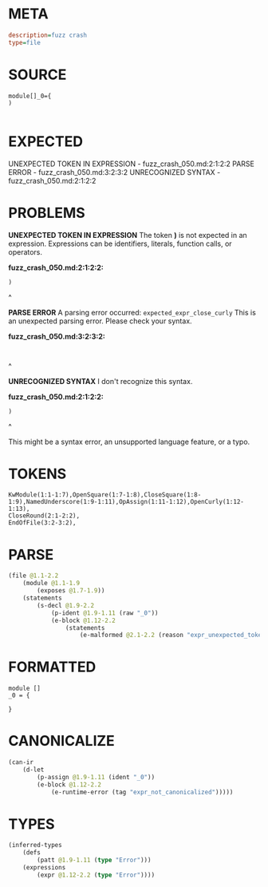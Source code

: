 # META
~~~ini
description=fuzz crash
type=file
~~~
# SOURCE
~~~roc
module[]_0={
)
 
~~~
# EXPECTED
UNEXPECTED TOKEN IN EXPRESSION - fuzz_crash_050.md:2:1:2:2
PARSE ERROR - fuzz_crash_050.md:3:2:3:2
UNRECOGNIZED SYNTAX - fuzz_crash_050.md:2:1:2:2
# PROBLEMS
**UNEXPECTED TOKEN IN EXPRESSION**
The token **)** is not expected in an expression.
Expressions can be identifiers, literals, function calls, or operators.

**fuzz_crash_050.md:2:1:2:2:**
```roc
)
```
^


**PARSE ERROR**
A parsing error occurred: `expected_expr_close_curly`
This is an unexpected parsing error. Please check your syntax.

**fuzz_crash_050.md:3:2:3:2:**
```roc
 
```
 ^


**UNRECOGNIZED SYNTAX**
I don't recognize this syntax.

**fuzz_crash_050.md:2:1:2:2:**
```roc
)
```
^

This might be a syntax error, an unsupported language feature, or a typo.

# TOKENS
~~~zig
KwModule(1:1-1:7),OpenSquare(1:7-1:8),CloseSquare(1:8-1:9),NamedUnderscore(1:9-1:11),OpAssign(1:11-1:12),OpenCurly(1:12-1:13),
CloseRound(2:1-2:2),
EndOfFile(3:2-3:2),
~~~
# PARSE
~~~clojure
(file @1.1-2.2
	(module @1.1-1.9
		(exposes @1.7-1.9))
	(statements
		(s-decl @1.9-2.2
			(p-ident @1.9-1.11 (raw "_0"))
			(e-block @1.12-2.2
				(statements
					(e-malformed @2.1-2.2 (reason "expr_unexpected_token")))))))
~~~
# FORMATTED
~~~roc
module []
_0 = {
	
}

~~~
# CANONICALIZE
~~~clojure
(can-ir
	(d-let
		(p-assign @1.9-1.11 (ident "_0"))
		(e-block @1.12-2.2
			(e-runtime-error (tag "expr_not_canonicalized")))))
~~~
# TYPES
~~~clojure
(inferred-types
	(defs
		(patt @1.9-1.11 (type "Error")))
	(expressions
		(expr @1.12-2.2 (type "Error"))))
~~~
